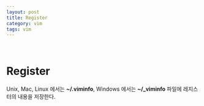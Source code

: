 ```yaml
---
layout: post
title: Register
category: vim
tags: vim
---
```


&nbsp;

# Register

Unix, Mac, Linux 에서는 **~/.viminfo**, Windows 에서는 **~/_viminfo** 파일에 레지스터의 내용을 저장한다.


